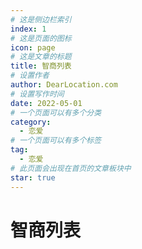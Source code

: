 ```yaml
---
# 这是侧边栏索引
index: 1
# 这是页面的图标
icon: page
# 这是文章的标题
title: 智商列表
# 设置作者
author: DearLocation.com
# 设置写作时间
date: 2022-05-01
# 一个页面可以有多个分类
category:
  - 恋爱
# 一个页面可以有多个标签
tag:
  - 恋爱
# 此页面会出现在首页的文章板块中
star: true
---
```


# 智商列表 
